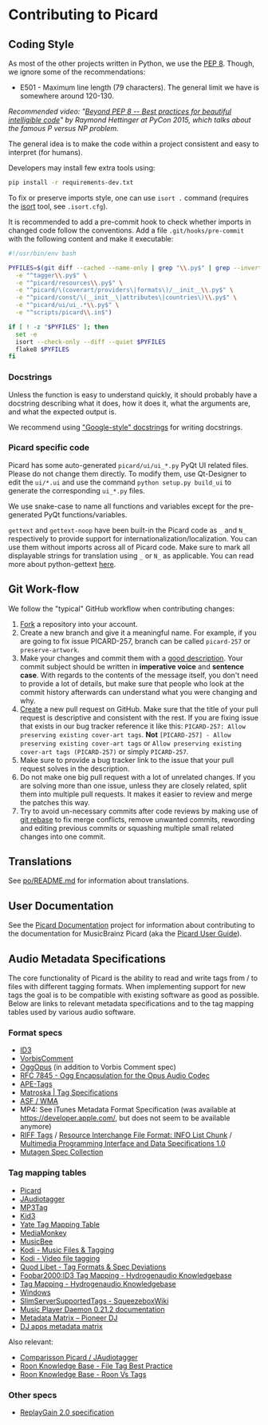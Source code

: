 # Contributing to Picard

## Coding Style

As most of the other projects written in Python, we use the [PEP 8](https://www.python.org/dev/peps/pep-0008/). Though, we ignore some of the recommendations:

* E501 - Maximum line length (79 characters). The general limit we have is somewhere around 120-130.

*Recommended video: "[Beyond PEP 8 -- Best practices for beautiful intelligible code](https://www.youtube.com/watch?v=wf-BqAjZb8M)" by Raymond Hettinger at PyCon 2015, which talks about the famous P versus NP problem.*

The general idea is to make the code within a project consistent and easy to interpret (for humans).

Developers may install few extra tools using:

```bash
pip install -r requirements-dev.txt
```

To fix or preserve imports style, one can use `isort .` command (requires the [isort](https://github.com/PyCQA/isort) tool, see `.isort.cfg`).

It is recommended to add a pre-commit hook to check whether imports in changed code
follow the conventions. Add a file `.git/hooks/pre-commit` with the following content
and make it executable:

```bash
#!/usr/bin/env bash

PYFILES=$(git diff --cached --name-only | grep "\\.py$" | grep --invert-match \
  -e "^tagger\\.py$" \
  -e "^picard/resources\\.py$" \
  -e "^picard/\(coverart/providers\|formats\)/__init__\\.py$" \
  -e "^picard/const/\(__init__\|attributes\|countries\)\\.py$" \
  -e "^picard/ui/ui_.*\\.py$" \
  -e "^scripts/picard\\.in$")

if [ ! -z "$PYFILES" ]; then
  set -e
  isort --check-only --diff --quiet $PYFILES
  flake8 $PYFILES
fi
```


### Docstrings

Unless the function is easy to understand quickly, it should probably have a docstring describing what it does, how it does it, what the arguments are, and what the expected output is.

We recommend using ["Google-style" docstrings](https://google.github.io/styleguide/pyguide.html?showone=Comments#38-comments-and-docstrings) for writing docstrings.


### Picard specific code

Picard has some auto-generated `picard/ui/ui_*.py` PyQt UI related files. Please do not change them directly. To modify them, use Qt-Designer to edit the `ui/*.ui` and use the command `python setup.py build_ui` to generate the corresponding `ui_*.py` files.

We use snake-case to name all functions and variables except for the pre-generated PyQt functions/variables.

`gettext` and `gettext-noop` have been built-in the Picard code as `_` and `N_` respectively to provide support for internationalization/localization. You can use them without imports across all of Picard code. Make sure to mark all displayable strings for translation using `_` or `N_` as applicable. You can read more about python-gettext [here](https://docs.python.org/2/library/gettext.html).


## Git Work-flow

We follow the "typical" GitHub workflow when contributing changes:

1. [Fork](https://help.github.com/articles/fork-a-repo/) a repository into your account.
2. Create a new branch and give it a meaningful name. For example, if you are going to fix issue PICARD-257, branch can be called `picard-257` or `preserve-artwork`.
3. Make your changes and commit them with a [good description](https://tbaggery.com/2008/04/19/a-note-about-git-commit-messages.html). Your commit subject should be written in **imperative voice** and **sentence case**. With regards to the contents of the message itself, you don't need to provide a lot of details, but make sure that people who look at the commit history afterwards can understand what you were changing and why.
4. [Create](https://help.github.com/articles/creating-a-pull-request/) a new pull request on GitHub. Make sure that the title of your pull request is descriptive and consistent with the rest. If you are fixing issue that exists in our bug tracker reference it like this: `PICARD-257: Allow preserving existing cover-art tags`. **Not** `[PICARD-257] - Allow preserving existing cover-art tags` or `Allow preserving existing cover-art tags (PICARD-257)` or simply `PICARD-257`.
5. Make sure to provide a bug tracker link to the issue that your pull request solves in the description.
6. Do not make one big pull request with a lot of unrelated changes. If you are solving more than one issue, unless they are closely related, split them into multiple pull requests. It makes it easier to review and merge the patches this way.
7. Try to avoid un-necessary commits after code reviews by making use of [git rebase](https://help.github.com/articles/about-git-rebase/) to fix merge conflicts, remove unwanted commits, rewording and editing previous commits or squashing multiple small related changes into one commit.

## Translations

See [po/README.md](./po/README.md) for information about translations.


## User Documentation

See the [Picard Documentation](https://github.com/metabrainz/picard-docs/blob/master/.github/CONTRIBUTING.md) project for information about contributing to the documentation for MusicBrainz Picard (aka the [Picard User Guide](https://picard-docs.musicbrainz.org)).


## Audio Metadata Specifications

The core functionality of Picard is the ability to read and write tags from / to files
with different tagging formats. When implementing support for new tags the goal is to
be compatible with existing software as good as possible. Below are links to relevant
metadata specifications and to the tag mapping tables used by various audio software.

### Format specs
- [ID3](https://github.com/id3/ID3v2.4)
- [VorbisComment](https://wiki.xiph.org/VorbisComment)
- [OggOpus](https://wiki.xiph.org/OggOpus#Comment_Header) (in addition to Vorbis Comment spec)
- [RFC 7845 - Ogg Encapsulation for the Opus Audio Codec](https://tools.ietf.org/html/rfc7845#section-5.2.1)
- [APE-Tags](http://wiki.hydrogenaud.io/index.php?title=APE_key)
- [Matroska \| Tag Specifications](https://www.matroska.org/technical/specs/tagging/index.html)
- [ASF / WMA](http://msdn.microsoft.com/en-us/library/ms867702.aspx)
- MP4: See iTunes Metadata Format Specification (was available at https://developer.apple.com/, but does not seem to be available anymore)
- [RIFF Tags](https://exiftool.org/TagNames/RIFF.html) / [Resource Interchange File Format: INFO List Chunk](https://www.tactilemedia.com/info/MCI_Control_Info.html) / [Multimedia Programming Interface and Data Specifications 1.0](http://www-mmsp.ece.mcgill.ca/Documents/AudioFormats/WAVE/Docs/riffmci.pdf)
- [Mutagen Spec Collection](https://mutagen-specs.readthedocs.io/en/latest/)


### Tag mapping tables
- [Picard](https://picard-docs.musicbrainz.org/en/appendices/tag_mapping.html)
- [JAudiotagger](http://www.jthink.net/jaudiotagger/tagmapping.html)
- [MP3Tag](https://help.mp3tag.de/main_tags.html)
- [Kid3](https://kid3.sourceforge.io/kid3_en.html#frame-list)
- [Yate Tag Mapping Table](https://2manyrobots.com/YateResources/InAppHelp/TagMappingTable.html)
- [MediaMonkey](https://www.mediamonkey.com/sw/webhelp/frame/index.html?abouttrackproperties.htm)
- [MusicBee](http://musicbee.wikia.com/wiki/Tag)
- [Kodi - Music Files & Tagging](https://kodi.wiki/view/Music_tagging#Tags_Kodi_reads)
- [Kodi - Video file tagging](https://kodi.wiki/view/Video_file_tagging#MP4_tag_options)
- [Quod Libet - Tag Formats & Spec Deviations](https://quodlibet.readthedocs.io/en/latest/development/formats.html)
- [Foobar2000:ID3 Tag Mapping - Hydrogenaudio Knowledgebase](https://wiki.hydrogenaud.io/index.php?title=Foobar2000:ID3_Tag_Mapping)
- [Tag Mapping - Hydrogenaudio Knowledgebase](https://wiki.hydrogenaud.io/index.php?title=Tag_Mapping)
- [Windows](https://docs.microsoft.com/en-US/windows/win32/wmformat/id3-tag-support)
- [SlimServerSupportedTags - SqueezeboxWiki](http://wiki.slimdevices.com/index.php/SlimServerSupportedTags)
- [Music Player Daemon 0.21.2 documentation](https://mpd.readthedocs.io/en/stable/protocol.html#tags)
- [Metadata Matrix – Pioneer DJ](https://forums.pioneerdj.com/hc/en-us/articles/360024701851-Metadata-Matrix)
- [DJ apps metadata matrix](https://docs.google.com/spreadsheets/d/1zhIJPOtYIueV72Gd81aVnbSa6dIA-azq9fnGC2rHUzo/edit?usp=sharing)

Also relevant:

- [Comparisson Picard / JAudiotagger](https://docs.google.com/spreadsheets/d/1afugW3R1FRDN-mwt5SQLY4R7aLAu3RqzjN3pR1497Ok/edit#gid=0)
- [Roon Knowledge Base - File Tag Best Practice](https://kb.roonlabs.com/File_Tag_Best_Practice)
- [Roon Knowledge Base - Roon Vs Tags](https://kb.roonlabs.com/Roon_Vs_Tags)


### Other specs

- [ReplayGain 2.0 specification](http://wiki.hydrogenaud.io/index.php?title=ReplayGain_2.0_specification)
